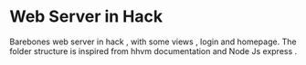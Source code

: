 # Web Server in Hack

Barebones web server in hack , with some views , login and homepage. The folder structure is inspired from hhvm documentation and Node Js express . 

